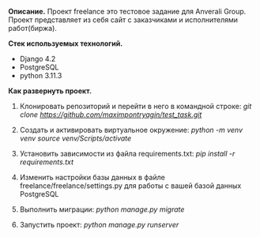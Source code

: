 **Описание.**
Проект freelance это тестовое задание для Anverali Group. Проект представляет из себя сайт с заказчиками и исполнителями работ(биржа).

**Стек используемых технологий.**
* Django 4.2
* PostgreSQL
* python 3.11.3

**Как развернуть проект.**
1. Клонировать репозиторий и перейти в него в командной строке:
_git clone https://github.com/maximpontryagin/test_task.git_

2. Cоздать и активировать виртуальное окружение:
_python -m venv venv source venv/Scripts/activate_ 

3. Установить зависимости из файла requirements.txt:
_pip install -r requirements.txt_ 

4. Изменить настройки базы данных в файле freelance/freelance/settings.py для работы с вашей базой данных PostgreSQL

4. Выполнить миграции:
_python manage.py migrate_

5. Запустить проект:
_python manage.py runserver_



